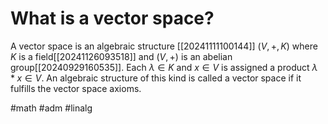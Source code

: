 # What is a vector space? 
A vector space is an algebraic structure [[20241111100144]] $(V,+,K)$ where $K$ is a field[[20241126093518]] and $(V, +)$ is an abelian group[[20240929160535]]. Each $\lambda \in K$ and $x \in V$ is assigned a product $\lambda * x \in V$. An algebraic structure of this kind is called a vector space if it fulfills the vector space axioms.



#math #adm #linalg